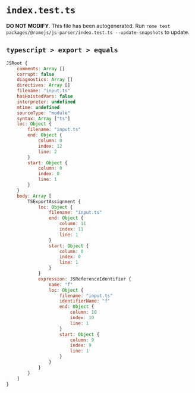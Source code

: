 # `index.test.ts`

**DO NOT MODIFY**. This file has been autogenerated. Run `rome test packages/@romejs/js-parser/index.test.ts --update-snapshots` to update.

## `typescript > export > equals`

```javascript
JSRoot {
	comments: Array []
	corrupt: false
	diagnostics: Array []
	directives: Array []
	filename: "input.ts"
	hasHoistedVars: false
	interpreter: undefined
	mtime: undefined
	sourceType: "module"
	syntax: Array ["ts"]
	loc: Object {
		filename: "input.ts"
		end: Object {
			column: 0
			index: 12
			line: 2
		}
		start: Object {
			column: 0
			index: 0
			line: 1
		}
	}
	body: Array [
		TSExportAssignment {
			loc: Object {
				filename: "input.ts"
				end: Object {
					column: 11
					index: 11
					line: 1
				}
				start: Object {
					column: 0
					index: 0
					line: 1
				}
			}
			expression: JSReferenceIdentifier {
				name: "f"
				loc: Object {
					filename: "input.ts"
					identifierName: "f"
					end: Object {
						column: 10
						index: 10
						line: 1
					}
					start: Object {
						column: 9
						index: 9
						line: 1
					}
				}
			}
		}
	]
}
```
